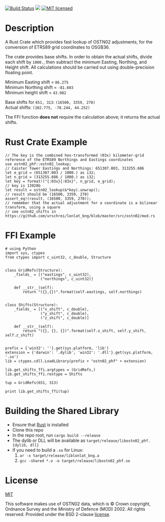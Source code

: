 [![Build Status](https://travis-ci.org/urschrei/OSTN02_PHF.png?branch=master)](https://travis-ci.org/urschrei/OSTN02_PHF) [![](https://img.shields.io/crates/v/lonlat_bng.svg)](https://crates.io/crates/OSTN02_PHF) [![MIT licensed](https://img.shields.io/badge/license-MIT-blue.svg)](license.txt)  

# Description
A Rust Crate which provides fast lookup of OSTN02 adjustments, for the conversion of ETRS89 grid coordinates to OSGB36.  

The crate provides base shifts. In order to obtain the actual shifts, divide each shift by `1000.`, then subtract the minimum Easting, Northing, and Height shift. All calculations should be carried out using double-precision floating point.

Minimum Easting shift = `86.275`  
Minimum Northing shift = `-81.603`  
Minimum height shift = `43.982`  

Base shifts for `651, 313`: `(16500, 3359, 270)`  
Actual shifts: `(102.775, -78.244, 44.252)`  

The FFI function **does not** require the calculation above; it returns the actual shifts.

# Rust Crate Example
    // The key is the combined hex-transformed (03x) kilometer-grid reference of the ETRS89 Northings and Eastings coordinates
    use ostn02_phf::ostn02_lookup;
    // Caister Tower Eastings and Northings: 651307.003, 313255.686
    let e_grid = (651307.003 / 1000.) as i32;
    let n_grid = (313255.686 / 1000.) as i32;
    let key = format!("{:03x}{:03x}", n_grid, e_grid);
    // key is 13928b
    let result = ostn02_lookup(&*key).unwrap();
    // result should be (16500, 3359, 270)
    assert_eq!(result, (16500, 3359, 270));
    // remember that the actual adjustment for a coordinate is a bilinear transform, using a square
    // see ostn02_shifts in https://github.com/urschrei/lonlat_bng/blob/master/src/ostn02/mod.rs

# FFI Example
    # using Python
    import sys, ctypes
    from ctypes import c_uint32, c_double, Structure


    class GridRefs(Structure):
        _fields_ = [("eastings", c_uint32),
                    ("northings", c_uint32)]

        def __str__(self):
            return "({},{})".format(self.eastings, self.northings)


    class Shifts(Structure):
        _fields_ = [("x_shift", c_double),
                    ("y_shift", c_double),
                    ("z_shift", c_double)]

        def __str__(self):
            return "({}, {}, {})".format(self.x_shift, self.y_shift, self.z_shift)


    prefix = {'win32': ''}.get(sys.platform, 'lib')
    extension = {'darwin': '.dylib', 'win32': '.dll'}.get(sys.platform, '.so')
    lib = ctypes.cdll.LoadLibrary(prefix + "ostn02_phf" + extension)

    lib.get_shifts_ffi.argtypes = (GridRefs,)
    lib.get_shifts_ffi.restype = Shifts

    tup = GridRefs(651, 313)

    print lib.get_shifts_ffi(tup)

# Building the Shared Library
- Ensure that [Rust](https://www.rust-lang.org/downloads.html) is installed
- Clone this repo
- In the repo root, run `cargo build --release`
- The dylib or DLL will be available as `target/release/libostn02_phf.{dylib, dll}`
- If you need to build a `.so` for Linux:
    1. `ar -x target/release/liblonlat_bng.a`
    2. `gcc -shared *.o -o target/release/libostn02_phf.so`

# License
[MIT](LICENSE)  

This software makes use of OSTN02 data, which is © Crown copyright, Ordnance Survey and the Ministry of Defence (MOD) 2002. All rights reserved. Provided under the BSD 2-clause [license](OSTN02_license.txt).

